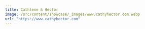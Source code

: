 ```yaml
---
title: Cathlene & Héctor
image: /src/content/showcase/_images/www.cathyhector.com.webp
url: "https://www.cathyhector.com"
---
```

